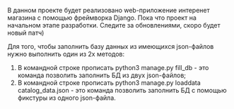 В данном проекте будет реализовано web-приложение интеренет магазина с помощью фреймворка Django.
Пока что проект на начальном этапе разработки.
Следите за обновлениями, скоро будет новый патч)

Для того, чтобы заполнить базу данных из имеющихся json-файлов нужно выполнить один из 2х методов:
1) В командной строке прописать python3 manage.py fill_db - это команда позволить заполнить БД из двух json-файлов;
2) В командной строке прописать python3 manage.py loaddata catalog_data.json - это команда позволить заполнить БД с помощью фикстуры из одного json-файла.
